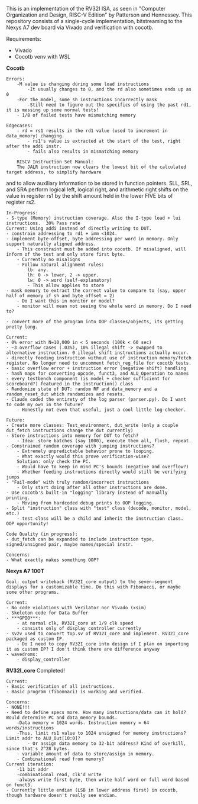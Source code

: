 This is an implementation of the RV32I ISA, as seen in "Computer Organization and Design, RISC-V Edition" by Patterson and Hennessey. 
This repository consists of a single-cycle implementation, bitstreaming to the Nexys A7 dev board via Vivado and verification with cocotb.

Requirements:
- Vivado
- Cocotb venv with WSL

**Cocotb**

    Errors:
        -M value is changing during some load instructions
            -It usually changes to 0, and the rd also sometimes ends up as 0
        -For the model, some sh instructions incorrectly mask
            -Still need to figure out the specifics of using the past rd1, it is messing up some normal tests!
        - 1/8 of failed tests have mismatching memory

    Edgecases: 
        - rd = rs1 results in the rd1 value (used to increment in data_memory) changing. 
            - rs1's value is extracted at the start of the test, right after the addi instr.
            - fails also results in mismatching memory

        RISCV Instruction Set Manual: 
        The JALR instruction now clears the lowest bit of the calculated target address, to simplify hardware
and to allow auxiliary information to be stored in function pointers.
        SLL, SRL, and SRA perform logical left, logical right, and arithmetic right shifts on the value in register rs1 by the shift amount held in the lower FIVE bits of register rs2.

    In-Progress:
    - S-type (Memory) instruction coverage. Also the I-type load + lui instructions.  30% Pass rate
    Current: Using addi instead of directly writing to DUT.
    - constrain addressing to rd1 + imm <1024.
    - implement byte-offset, byte addressing per word in memory. Only support naturally aligned address.
        - This constraint must be added into cocotb. If misaligned, will inform of the test and only store first byte.
        - Currently no misaligns
        - Follow natural alignment rules: 
            lb: any. 
            lh: 0 -> lower, 2 -> upper. 
            lw: 0 -> word (self-explanatory)
            - This allow applies to store
    - mask memory to extract the correct value to compare to (say, upper half of memory if sh and byte_offset = 2)
        - Do I want this in monitor or model?
        - monitor will mean not seeing the whole word in memory. Do I need to?

    - convert more of the program into OOP classes/objects, its getting pretty long. 
    
    Current:
    - 0% error with N=10,000 in < 5 seconds (100k < 60 sec)
    - ~3 overflow cases (.03%), 10% illegal shift -> swapped to alternative instruction. 0 illegal shift instructions actually occur.
    - directly feeding instruction without use of instruction memory/fetch register. No longer need to uncomment fetch_reg_file for cocotb tests.
    - basic overflow error + instruction error (negative shift) handling
    - hash maps for converting opcode, funct3, and ALU_Operation to names
    - every testbench component (is model + checker sufficient for scoreboard?) featured in the instruction() class
    - Randomize state of DUT: random RF and data_memory and a random_reset_dut which randomizes and resets. 
    - Claude coded the entirety of the log parser (parser.py). Do I want to code my own in the future?
        - Honestly not even that useful, just a cool little log-checker. 
    
    Future:
    - Create more classes: Test_environment, dut_write (only a couple dut_fetch instructions change the dut currently) 
    - Store instructions into memory for DUT to fetch?
        - Idea: store batches (say 1000), execute them all, flush, repeat.
    - Constrained random coverage with jumping instructions?
        - Extremely unpredictable behavior prone to looping.
        - What exactly would this prove verification-wise?
        Solution: only check the PC. 
        - Would have to keep in mind PC's bounds (negative and overflow?) 
        - Whether feeding instructions directly would still be verifying jumps
    - "Fail-mode" with truly random/incorrect instructions
        - Only start doing after all other instructions are done.
    - Use cocotb's built-in "logging" library instead of manually printing.
        - Moving from hardcoded debug prints to OOP logging. 
    - Split "instruction" class with "test" class (decode, monitor, model, etc.)
        - test class will be a child and inherit the instruction class. OOP opportunity!

    Code Quality (in progress):
    - dut_fetch can be expanded to include instruction type, signed/unsigned pair, maybe names/special instr.

    Concerns:
    - What exactly makes something OOP? 

**Nexys A7 100T**

    Goal: output writeback (RV32I_core output) to the seven-segment displays for a customizable time. Do this with Fibonacci, or maybe some other programs.

    Current:
    - No code violations with Verilator nor Vivado (xsim)
    - Skeleton code for Data Buffer
    - ***GPIO***: 
        - at normal clk, RV32I_core at 1/9 clk speed
        - consists only of display controller currently
    - sv2v used to convert top.sv of RV32I_core and implement. RV32I_core packaged as custom IP. 
        - Do I need to copy RV32I_core into design if I plan on importing it as custom IP? I don't think there are difference anyway
    - wavedroms:
        - display_controller
**RV32I_core**
   Completed!

    Current: 
    - Basic verification of all instructions.
    - Basic program (fibonnaci) is working and verified. 

    Concerns:
    - NONE!!!
    - Need to define specs more. How many instructions/data can it hold? Would determine PC and data_memory bounds. 
        -Data memory = 1024 words. Instruction memory = 64 words/instructions
        -Thus, limit rs1 value to 1024 unsigned for memory instructions? Limit addr to ALU_Out[10:0]?
            - Or assign data memory to 32-bit address? Kind of overkill, since that's 2^28 bytes. 
        - variable amount of data to store/assign in memory. 
        - Combinational read from memory? 
    Current iteration:
        -11 bit addr 
        -combinational read, clk'd write
        -always write first byte, then write half word or full word based on funct3.
    - Currently little endian (LSB in lower address first) in cocotb, though hardware doesn't really see endian. 
